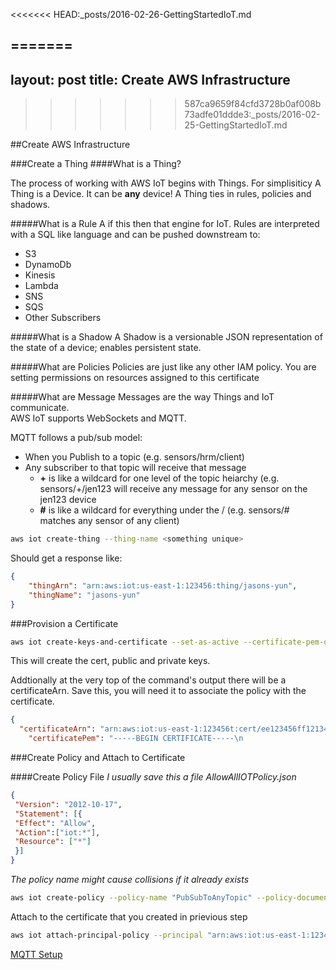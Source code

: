 <<<<<<< HEAD:_posts/2016-02-26-GettingStartedIoT.md

=======
---
layout: post
title: Create AWS Infrastructure
---
>>>>>>> 587ca9659f84cfd3728b0af008b73adfe01ddde3:_posts/2016-02-25-GettingStartedIoT.md

##Create AWS Infrastructure

###Create a Thing
####What is a Thing?

The process of working with AWS IoT begins with Things.  For simplisiticy A Thing is a Device.  It can be **any** device!  A Thing ties in rules, policies and shadows.

#####What is a Rule
A if this then that engine for IoT.  Rules are interpreted with a SQL like language and can be pushed downstream to:
* S3
* DynamoDb
* Kinesis
* Lambda
* SNS
* SQS
* Other Subscribers


#####What is a Shadow
A Shadow is a versionable JSON representation of the state of a device; enables persistent state.  

#####What are Policies
Policies are just like any other IAM policy.  You are setting permissions on resources assigned to this certificate

#####What are Message
Messages are the way Things and IoT communicate.  
AWS IoT supports WebSockets and MQTT.

MQTT follows a pub/sub model:
* When you Publish to a topic (e.g. sensors/hrm/client)
* Any subscriber to that topic will receive that message
  * __+__ is like a wildcard for one level of the topic heiarchy (e.g. sensors/+/jen123 will receive any message for any sensor on the jen123 device
  * __#__ is like a wildcard for everything under the / (e.g. sensors/# matches any sensor of any client) 

```bash
aws iot create-thing --thing-name <something unique>
```

Should get a response like:
```json
{
    "thingArn": "arn:aws:iot:us-east-1:123456:thing/jasons-yun",
    "thingName": "jasons-yun"
}
```

###Provision a Certificate
```bash
aws iot create-keys-and-certificate --set-as-active --certificate-pem-outfile cert.pem --public-key-outfile publicKey.pem --private-key-outfile privateKey.pem
```

This will create the cert, public and private keys.

Addtionally at the very top of the command's output there will be a certificateArn.  Save this, you will need it to associate the policy with the certificate.

```json
{
  "certificateArn": "arn:aws:iot:us-east-1:123456t:cert/ee123456ff121341241212",
    "certificatePem": "-----BEGIN CERTIFICATE-----\n
```


###Create Policy and Attach to Certificate

####Create Policy File
_I usually save this a file *AllowAllIOTPolicy.json*_

```json
{
 "Version": "2012-10-17",
 "Statement": [{
 "Effect": "Allow",
 "Action":["iot:*"],
 "Resource": ["*"]
 }]
}
```

_The policy name might cause collisions if it already exists_ 
```bash
aws iot create-policy --policy-name "PubSubToAnyTopic" --policy-document file://AllowAllIOTPolicy.json
```

Attach to the certificate that you created in prievious  step

```bash
aws iot attach-principal-policy --principal "arn:aws:iot:us-east-1:123456t:cert/ee123456ff121341241212"  --policy-name "PubSubToAnyTopic"
```

[MQTT Setup](quiver:///notes/2E385283-7834-4225-9299-DDF9BE615C17)

